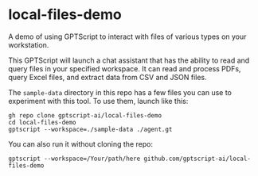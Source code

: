 # local-files-demo
A demo of using GPTScript to interact with files of various types on your workstation.

This GPTScript will launch a chat assistant that has the ability to read and query files in your specified workspace. It can read and process PDFs, query Excel files, and extract data from CSV and JSON files.

The `sample-data` directory in this repo has a few files you can use to experiment with this tool. To use them, launch like this:
```
gh repo clone gptscript-ai/local-files-demo
cd local-files-demo
gptscript --workspace=./sample-data ./agent.gt
```

You can also run it without cloning the repo:
```
gptscript --workspace=/Your/path/here github.com/gptscript-ai/local-files-demo
```
